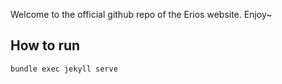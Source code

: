 Welcome to the official github repo of the Erios website. Enjoy~

## How to run

`bundle exec jekyll serve`